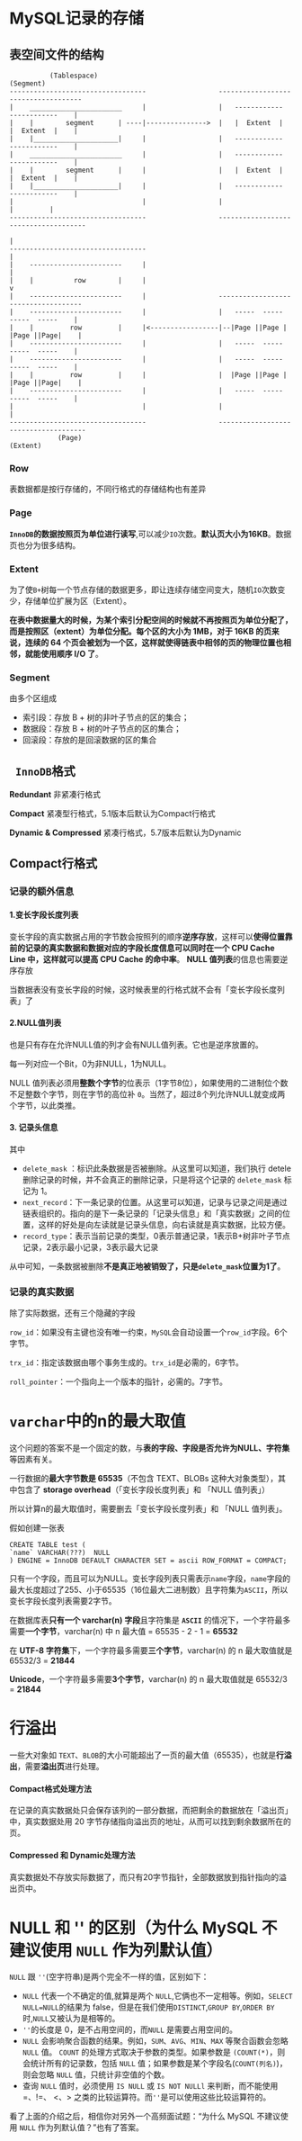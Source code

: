 # MySQL记录的存储



## 表空间文件的结构

```
          (Tablespace)											(Segment)
----------------------------------                  ------------------------------------
|    _______________________     |                  |   ------------    ------------    |
|    |        segment      | ----|--------------->  |   |  Extent  |    |  Extent  |    |
|    |_____________________|     |                  |   ------------    ------------    |
|    _______________________     |                  |   ------------    ------------    |
|    |        segment      |     |                  |   |  Extent  |    |  Extent  |    |
|    |_____________________|     |                  |   ------------    ------------    |
|                                |                  |                         |         |
----------------------------------                  -------------------------------------
                                                                              |
----------------------------------                                            |
|    -----------------------     |                                            |
|    |          row        |     |                                            v
|    -----------------------     |                  ------------------------------------
|    -----------------------     |                  |   -----  -----    -----  -----    |
|    |         row         |     |<-----------------|--|Page ||Page |  |Page ||Page|    |
|    -----------------------     |                  |   -----  -----    -----  -----    |
|    -----------------------     |                  |   -----  -----    -----  -----    |
|    |         row         |     |                  |  |Page ||Page |  |Page ||Page|    |
|    -----------------------     |                  |   -----  -----    -----  -----    |
|                                |                  |                                   |
----------------------------------                  -------------------------------------
			(Page)                                              (Extent)
```



### Row

表数据都是按行存储的，不同行格式的存储结构也有差异



### Page

**`InnoDB`的数据按照页为单位进行读写**,可以减少`IO`次数。**默认页大小为16KB**。数据页也分为很多结构。



### Extent

为了使`B+`树每一个节点存储的数据更多，即让连续存储空间变大，随机`IO`次数变少，存储单位扩展为区（Extent）。

**在表中数据量大的时候，为某个索引分配空间的时候就不再按照页为单位分配了，而是按照区（extent）为单位分配。每个区的大小为 1MB，对于 16KB 的页来说，连续的 64 个页会被划为一个区，这样就使得链表中相邻的页的物理位置也相邻，就能使用顺序 I/O 了**。



### Segment

由多个区组成

- 索引段：存放 B + 树的非叶子节点的区的集合；
- 数据段：存放 B + 树的叶子节点的区的集合；
- 回滚段：存放的是回滚数据的区的集合



## ` InnoDB`格式

**Redundant** 非紧凑行格式

**Compact**  紧凑型行格式，5.1版本后默认为Compact行格式

**Dynamic & Compressed** 紧凑行格式，5.7版本后默认为Dynamic





## Compact行格式



### 记录的额外信息



#### 1.变长字段长度列表

变长字段的真实数据占用的字节数会按照列的顺序**逆序存放**，这样可以**使得位置靠前的记录的真实数据和数据对应的字段长度信息可以同时在一个 CPU Cache Line 中，这样就可以提高 CPU Cache 的命中率**。 **NULL 值列表**的信息也需要逆序存放

当数据表没有变长字段的时候，这时候表里的行格式就不会有「变长字段长度列表」了



#### 2.NULL值列表

也是只有存在允许NULL值的列才会有NULL值列表。它也是逆序放置的。

每一列对应一个Bit，0为非NULL，1为NULL。

NULL 值列表必须用**整数个字节**的位表示（1字节8位），如果使用的二进制位个数不足整数个字节，则在字节的高位补 `0`。当然了，超过8个列允许NULL就变成两个字节，以此类推。



#### 3. 记录头信息

其中

- `delete_mask` ：标识此条数据是否被删除。从这里可以知道，我们执行 detele 删除记录的时候，并不会真正的删除记录，只是将这个记录的 `delete_mask` 标记为 1。
- `next_record`：下一条记录的位置。从这里可以知道，记录与记录之间是通过链表组织的。指向的是下一条记录的「记录头信息」和「真实数据」之间的位置，这样的好处是向左读就是记录头信息，向右读就是真实数据，比较方便。
- `record_type`：表示当前记录的类型，0表示普通记录，1表示B+树非叶子节点记录，2表示最小记录，3表示最大记录

从中可知，一条数据被删除**不是真正地被销毁了，只是`delete_mask`位置为1了**。



###  记录的真实数据

除了实际数据，还有三个隐藏的字段

`row_id`：如果没有主键也没有唯一约束，`MySQL`会自动设置一个`row_id`字段。6个字节。

`trx_id`：指定该数据由哪个事务生成的。`trx_id`是必需的，6字节。

`roll_pointer`：一个指向上一个版本的指针，必需的。7字节。





# `varchar`中的n的最大取值

这个问题的答案不是一个固定的数，与**表的字段、字段是否允许为NULL、字符集**等因素有关。

一行数据的**最大字节数是 65535**（不包含 TEXT、BLOBs 这种大对象类型），其中包含了 **storage overhead**（「变长字段长度列表」和 「NULL 值列表」）

所以计算n的最大取值时，需要删去「变长字段长度列表」和 「NULL 值列表」。



假如创建一张表
```Mysql
CREATE TABLE test ( 
`name` VARCHAR(???)  NULL
) ENGINE = InnoDB DEFAULT CHARACTER SET = ascii ROW_FORMAT = COMPACT;
```

只有一个字段，而且可以为NULL。变长字段列表只需表示`name`字段，`name`字段的最大长度超过了255、小于65535（16位最大二进制数）且字符集为`ASCII`，所以变长字段长度列表需要2字节。

在数据库表**只有一个 varchar(n) 字段**且字符集是 **`ASCII`** 的情况下，一个字符最多需要**一个字节**，varchar(n) 中 n 最大值 = 65535 - 2 - 1 = **65532**

在 **UTF-8 字符集**下，一个字符最多需要**三个字节**，varchar(n) 的 n 最大取值就是 65532/3 = **21844**

**Unicode**，一个字符最多需要**3个字节**，varchar(n) 的 n 最大取值就是 65532/3 = **21844**

# 行溢出

一些大对象如 `TEXT`、`BLOB`的大小可能超出了一页的最大值（65535），也就是**行溢出**，需要**溢出页**进行处理。

#### Compact格式处理方法

在记录的真实数据处只会保存该列的一部分数据，而把剩余的数据放在「溢出页」中，真实数据处用 20 字节存储指向溢出页的地址，从而可以找到剩余数据所在的页。

#### Compressed 和 Dynamic处理方法

真实数据处不存放实际数据了，而只有20字节指针，全部数据放到指针指向的溢出页中。

# NULL 和 '' 的区别（为什么 MySQL 不建议使用 `NULL` 作为列默认值）

`NULL` 跟 `''`(空字符串)是两个完全不一样的值，区别如下：

- `NULL` 代表一个不确定的值,就算是两个 `NULL`,它俩也不一定相等。例如，`SELECT NULL=NULL`的结果为 false，但是在我们使用`DISTINCT`,`GROUP BY`,`ORDER BY`时,`NULL`又被认为是相等的。
- `''`的长度是 0，是不占用空间的，而`NULL` 是需要占用空间的。
- `NULL` 会影响聚合函数的结果。例如，`SUM`、`AVG`、`MIN`、`MAX` 等聚合函数会忽略 `NULL` 值。 `COUNT` 的处理方式取决于参数的类型。如果参数是 `(COUNT(*)`，则会统计所有的记录数，包括 `NULL` 值；如果参数是某个字段名(`COUNT(列名)`)，则会忽略 `NULL` 值，只统计非空值的个数。
- 查询 `NULL` 值时，必须使用 `IS NULL` 或 `IS NOT NULLl` 来判断，而不能使用 =、!=、 <、> 之类的比较运算符。而`''`是可以使用这些比较运算符的。

看了上面的介绍之后，相信你对另外一个高频面试题：“为什么 MySQL 不建议使用 `NULL` 作为列默认值？”也有了答案。




















